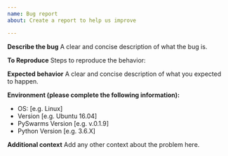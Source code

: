 ```yaml
---
name: Bug report
about: Create a report to help us improve

---
```


**Describe the bug**
A clear and concise description of what the bug is.

**To Reproduce**
Steps to reproduce the behavior:


**Expected behavior**
A clear and concise description of what you expected to happen.

**Environment (please complete the following information):**
 - OS: [e.g. Linux]
 - Version [e.g. Ubuntu 16.04]
 - PySwarms Version [e.g. v.0.1.9]
 - Python Version [e.g. 3.6.X]

**Additional context**
Add any other context about the problem here.
